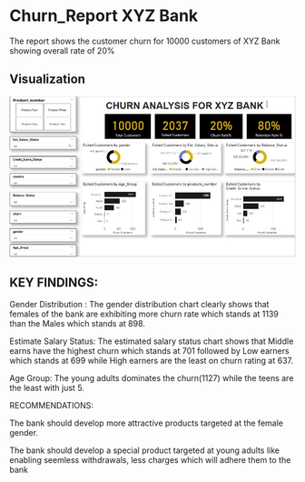 # Churn_Report XYZ Bank
The report shows the customer churn for 10000 customers of XYZ Bank showing overall rate of 20%

## Visualization
![](Dashboard.jpg)

## KEY FINDINGS:

Gender Distribution :  The gender distribution chart clearly shows that females of the bank are exhibiting more churn rate which stands at 1139 than the Males which stands at 898.


Estimate Salary Status:  The estimated salary status chart shows that Middle earns have the highest churn which stands at 701 followed by Low earners which stands at 699 while High earners are the least on churn rating at 637.


Age Group: The young adults dominates the churn(1127) while the teens are the least with just 5.


RECOMMENDATIONS:  

The bank should develop more attractive products targeted at the female gender.

The bank should develop a special product targeted at young adults like enabling seemless withdrawals, less charges  which will adhere them to the bank 
